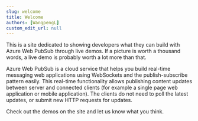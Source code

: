 ```yaml
---
slug: welcome
title: Welcome
authors: [WangpengL]
custom_edit_url: null
---
```

<main>

This is a site dedicated to showing developers what they can build with Azure Web PubSub through live demos. If a picture is worth a thousand words, a live demo is probably worth a lot more than that.

Azure Web PubSub is a cloud service that helps you build real-time messaging web applications using WebSockets and the publish-subscribe pattern easily. This real-time functionality allows publishing content updates between server and connected clients (for example a single page web application or mobile application). The clients do not need to poll the latest updates, or submit new HTTP requests for updates.

Check out the demos on the site and let us know what you think.

</main>